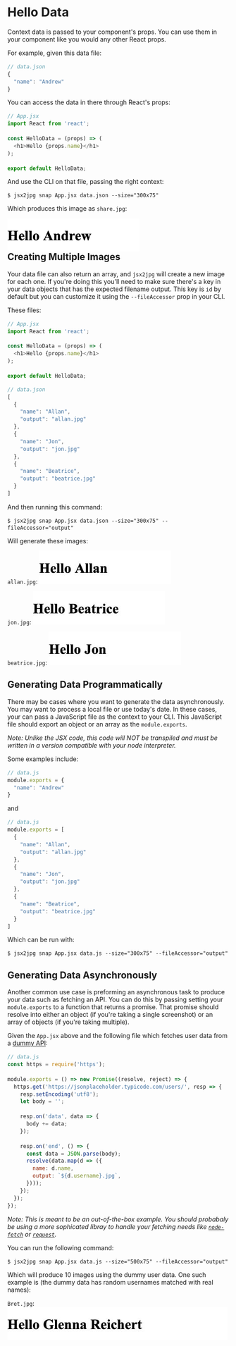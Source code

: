 # Hello Data

Context data is passed to your component's props. You can use them in your component like you would any other React props.

For example, given this data file:

```javascript
// data.json
{
  "name": "Andrew"
}
```

You can access the data in there through React's props:

```javascript
// App.jsx
import React from 'react';

const HelloData = (props) => (
  <h1>Hello {props.name}</h1>
);

export default HelloData;
```

And use the CLI on that file, passing the right context:
```
$ jsx2jpg snap App.jsx data.json --size="300x75"
```

Which produces this image as `share.jpg`:

<img align="left" src="../images/example-2.jpg">
<div style="clear:both;" />

## Creating Multiple Images

Your data file can also return an array, and `jsx2jpg` will create a new image for each one. If you're doing this you'll need to make sure there's a key in your data objects that has the expected filename output. This key is `id` by default but you can customize it using the `--fileAccessor` prop in your CLI.

These files:

```javascript
// App.jsx
import React from 'react';

const HelloData = (props) => (
  <h1>Hello {props.name}</h1>
);

export default HelloData;
```

```javascript
// data.json
[
  {
    "name": "Allan",
    "output": "allan.jpg"
  },
  {
    "name": "Jon",
    "output": "jon.jpg"
  },
  {
    "name": "Beatrice",
    "output": "beatrice.jpg"
  }
]
```

And then running this command:

```
$ jsx2jpg snap App.jsx data.json --size="300x75" --fileAccessor="output"
```

Will generate these images:

`allan.jpg`:
![](../images/example-3.jpg)

`jon.jpg`:
![](../images/example-4.jpg)

`beatrice.jpg`:
![](../images/example-5.jpg)

## Generating Data Programmatically

There may be cases where you want to generate the data asynchronously. You may want to process a local file or use today's date. In these cases, your can pass a JavaScript file as the context to your CLI. This JavaScript file should export an object or an array as the `module.exports`.

<em>Note: Unlike the JSX code, this code will NOT be transpiled and must be written in a version compatible with your node interpreter.</em>

Some examples include:
```javascript
// data.js
module.exports = {
  "name": "Andrew"
}
```

and

```javascript
// data.js
module.exports = [
  {
    "name": "Allan",
    "output": "allan.jpg"
  },
  {
    "name": "Jon",
    "output": "jon.jpg"
  },
  {
    "name": "Beatrice",
    "output": "beatrice.jpg"
  }
]
```

Which can be run with:
```
$ jsx2jpg snap App.jsx data.js --size="300x75" --fileAccessor="output"
```

## Generating Data Asynchronously
Another common use case is preforming an asynchronous task to produce your data such as fetching an API. You can do this by passing setting your `module.exports` to a function that returns a promise. That promise should resolve into either an object (if you're taking a single screenshot) or an array of objects (if you're taking multiple).

Given the `App.jsx` above and the following file which fetches user data from a [dummy API](https://jsonplaceholder.typicode.com/users/):
```javascript
// data.js
const https = require('https');

module.exports = () => new Promise((resolve, reject) => {
  https.get('https://jsonplaceholder.typicode.com/users/', resp => {
    resp.setEncoding('utf8');
    let body = '';

    resp.on('data', data => {
      body += data;
    });

    resp.on('end', () => {
      const data = JSON.parse(body);
      resolve(data.map(d => ({
        name: d.name,
        output: `${d.username}.jpg`,
      })));
    });
  });
});
```
<em>Note: This is meant to be an out-of-the-box example. You should probabaly be using a more sophicated libray to handle your fetching needs like [`node-fetch`](https://www.npmjs.com/package/node-fetch) or [`request`](https://www.npmjs.com/package/request).</em>


You can run the following command:
```
$ jsx2jpg snap App.jsx data.js --size="500x75" --fileAccessor="output"
```

Which will produce 10 images using the dummy user data. One such example is (the dummy data has random usernames matched with real names):

`Bret.jpg`:
![](../images/example-6.jpg)
